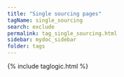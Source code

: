 ```yaml
---
title: "Single sourcing pages"
tagName: single_sourcing
search: exclude
permalink: tag_single_sourcing.html
sidebar: mydoc_sidebar
folder: tags
---
```

{% include taglogic.html %}
